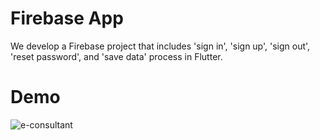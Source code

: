 # Firebase App

We develop a Firebase project that includes 'sign in', 'sign up', 'sign out', 'reset password', and 'save data' process in Flutter.

# Demo 

![e-consultant](https://user-images.githubusercontent.com/37077627/91589710-e2d68d80-e962-11ea-8eab-ac08c0ea02af.gif)
